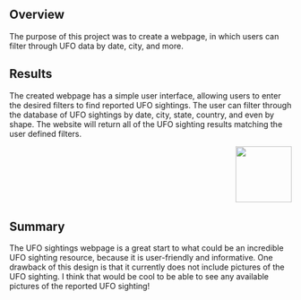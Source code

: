 ## Overview

The purpose of this project was to create a webpage, in which users can filter through UFO data by date, city, and more. 

## Results

The created webpage has a simple user interface, allowing users to enter the desired filters to find reported UFO sightings. The user can filter through the database of UFO sightings by date, city, state, country, and even by shape. The website will return all of the UFO sighting results matching the user defined filters.

<img align = "right" img width="100" src="https://user-images.githubusercontent.com/79942792/184293042-610f6718-2c83-4b00-be6f-14a4c9293fbf.png" style="display: inline-block">



<br></br>
<br></br>
<br></br>

## Summary

The UFO sightings webpage is a great start to what could be an incredible UFO sighting resource, because it is user-friendly and informative. One drawback of this design is that it currently does not include pictures of the UFO sighting. I think that would be cool to be able to see any available pictures of the reported UFO sighting!
